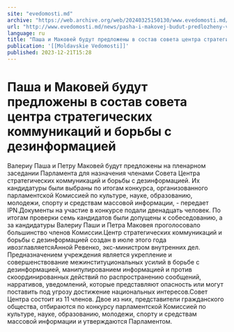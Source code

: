 ```yaml
---
site: "evedomosti.md"
archive: "https://web.archive.org/web/20240325150130/www.evedomosti.md/news/pasha-i-makovej-budut-predlozheny-v-sostav-soveta-centra-str"
url: "http://www.evedomosti.md/news/pasha-i-makovej-budut-predlozheny-v-sostav-soveta-centra-str"
language: ru
title: "Паша и Маковей будут предложены в состав совета центра стратегических коммуникаций и борьбы с дезинформацией"
publication: '[[Moldavskie Vedomosti]]'
published: 2023-12-21T15:28
---
```


# Паша и Маковей будут предложены в состав совета центра стратегических коммуникаций и борьбы с дезинформацией

Валериу Паша и Петру Маковей будут предложены на пленарном заседании Парламента для назначения членами Совета Центра стратегических коммуникаций и борьбы с дезинформацией. Их кандидатуры были выбраны по итогам конкурса, организованного парламентской Комиссией по культуре, науке, образованию, молодежи, спорту и средствам массовой информации, - передает IPN.Документы на участие в конкурсе подали двенадцать человек. По итогам проверки семь кандидатов были допущены к собеседованию, а за кандидатуры Валериу Паши и Петра Маковея проголосовало большинство членов Комиссии.Центр стратегических коммуникаций и борьбы с дезинформацией создан в июле этого года ивозглавляетсяАнной Ревенко, экс-министром внутренних дел. Предназначением учреждения является укрепление и совершенствование межинституциональных усилий в борьбе с дезинформацией, манипулированием информацией и против скоординированных действий по распространению сообщений, нарративов, уведомлений, которые представляют опасность или могут поставить под угрозу достижение национальных интересов.Совет Центра состоит из 11 членов. Двое из них, представители гражданского общества, отбираются по конкурсу парламентской Комиссией по культуре, науке, образованию, молодежи, спорту и средствам массовой информации и утверждаются Парламентом.
